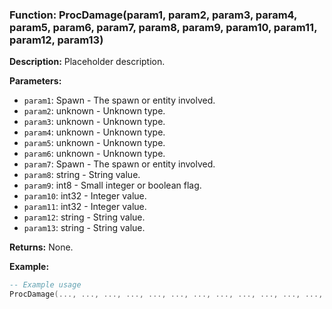 ### Function: ProcDamage(param1, param2, param3, param4, param5, param6, param7, param8, param9, param10, param11, param12, param13)

**Description:**
Placeholder description.

**Parameters:**
- `param1`: Spawn - The spawn or entity involved.
- `param2`: unknown - Unknown type.
- `param3`: unknown - Unknown type.
- `param4`: unknown - Unknown type.
- `param5`: unknown - Unknown type.
- `param6`: unknown - Unknown type.
- `param7`: Spawn - The spawn or entity involved.
- `param8`: string - String value.
- `param9`: int8 - Small integer or boolean flag.
- `param10`: int32 - Integer value.
- `param11`: int32 - Integer value.
- `param12`: string - String value.
- `param13`: string - String value.

**Returns:** None.

**Example:**

```lua
-- Example usage
ProcDamage(..., ..., ..., ..., ..., ..., ..., ..., ..., ..., ..., ..., ...)
```
